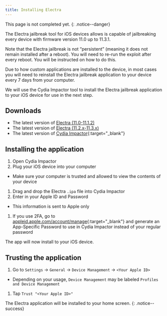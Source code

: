 ```yaml
---
title: Installing Electra
---
```


This page is not completed yet.
{: .notice--danger}

The Electra jailbreak tool for iOS devices allows is capable of jailbreaking every device with firmware version 11.0 up to 11.3.1.

Note that the Electra jailbreak is not “persistent” (meaning it does not remain installed after a reboot). You will need to re-run the exploit after every reboot. You will be instructed on how to do this.

Due to how custom applications are installed to the device, in most cases you will need to reinstall the Electra jailbreak application to your device every 7 days from your computer.

We will use the Cydia Impactor tool to install the Electra jailbreak application to your iOS device for use in the next step.

## Downloads
- The latest version of [Electra (11.0-11.1.2)](https://github.com/coolstar/electra-ipas/raw/master/Electra%201.0.4.ipa)
- The latest version of [Electra (11.2.x-11.3.x)](https://raw.githubusercontent.com/coolstar/electra-ipas/master/Electra1131-1.0.3-vfs.ipa)
- The latest version of [Cydia Impactor](http://www.cydiaimpactor.com/){:target="_blank"}

## Installing the application

1. Open Cydia Impactor
1. Plug your iOS device into your computer
  - Make sure your computer is trusted and allowed to view the contents of your device
1. Drag and drop the Electra `.ipa` file into Cydia Impactor
1. Enter in your Apple ID and Password
  - This information is sent to Apple only
1. If you use 2FA, go to [appleid.apple.com/account/manage](https://appleid.apple.com/account/manage){:target="_blank"} and generate an App-Specific Password to use in Cydia Impactor instead of your regular password

The app will now install to your iOS device.

## Trusting the application

1. Go to `Settings` -> `General` -> `Device Management` -> `<Your Apple ID>`
  - Depending on your usage, `Device Management` may be labeled `Profiles and Device Management`
1. Tap `Trust "<Your Apple ID>"`

The Electra application will be installed to your home screen.
{: .notice--success}
